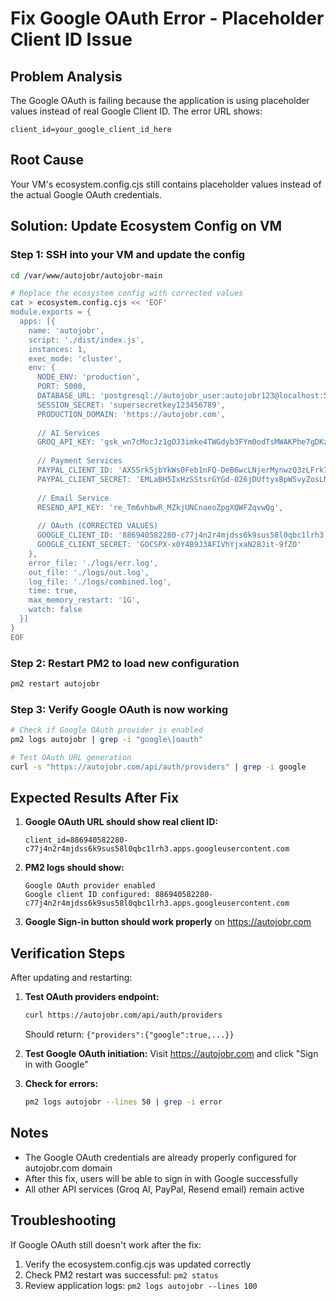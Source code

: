 # Fix Google OAuth Error - Placeholder Client ID Issue

## Problem Analysis
The Google OAuth is failing because the application is using placeholder values instead of real Google Client ID. The error URL shows:
```
client_id=your_google_client_id_here
```

## Root Cause
Your VM's ecosystem.config.cjs still contains placeholder values instead of the actual Google OAuth credentials.

## Solution: Update Ecosystem Config on VM

### Step 1: SSH into your VM and update the config
```bash
cd /var/www/autojobr/autojobr-main

# Replace the ecosystem config with corrected values
cat > ecosystem.config.cjs << 'EOF'
module.exports = {
  apps: [{
    name: 'autojobr',
    script: './dist/index.js',
    instances: 1,
    exec_mode: 'cluster',
    env: {
      NODE_ENV: 'production',
      PORT: 5000,
      DATABASE_URL: 'postgresql://autojobr_user:autojobr123@localhost:5432/autojobr',
      SESSION_SECRET: 'supersecretkey123456789',
      PRODUCTION_DOMAIN: 'https://autojobr.com',
      
      // AI Services
      GROQ_API_KEY: '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',
      
      // Payment Services
      PAYPAL_CLIENT_ID: 'AXSSrk5jbYkWs0Feb1nFQ-DeB6wcLNjerMynwzQ3zLFrk7pwbBjAwmg4d5Gd268xSIvSx6pUSOJQRBdR',
      PAYPAL_CLIENT_SECRET: 'EMLaBH5IxHzSStsrGYGd-026jDUftyxBpW5vyZosLNsMfwNg-XhMDLtBgBqZc03b3neqRpdb7DC2SdQL',
      
      // Email Service
      RESEND_API_KEY: 're_Tm6vhbwR_MZkjUNCnaeoZpgXQWFZqvwQg',
      
      // OAuth (CORRECTED VALUES)
      GOOGLE_CLIENT_ID: '886940582280-c77j4n2r4mjdss6k9sus58l0qbc1lrh3.apps.googleusercontent.com',
      GOOGLE_CLIENT_SECRET: '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'
    },
    error_file: './logs/err.log',
    out_file: './logs/out.log',
    log_file: './logs/combined.log',
    time: true,
    max_memory_restart: '1G',
    watch: false
  }]
}
EOF
```

### Step 2: Restart PM2 to load new configuration
```bash
pm2 restart autojobr
```

### Step 3: Verify Google OAuth is now working
```bash
# Check if Google OAuth provider is enabled
pm2 logs autojobr | grep -i "google\|oauth"

# Test OAuth URL generation
curl -s "https://autojobr.com/api/auth/providers" | grep -i google
```

## Expected Results After Fix

1. **Google OAuth URL should show real client ID:**
   ```
   client_id=886940582280-c77j4n2r4mjdss6k9sus58l0qbc1lrh3.apps.googleusercontent.com
   ```

2. **PM2 logs should show:**
   ```
   Google OAuth provider enabled
   Google client ID configured: 886940582280-c77j4n2r4mjdss6k9sus58l0qbc1lrh3.apps.googleusercontent.com
   ```

3. **Google Sign-in button should work properly** on https://autojobr.com

## Verification Steps

After updating and restarting:

1. **Test OAuth providers endpoint:**
   ```bash
   curl https://autojobr.com/api/auth/providers
   ```
   Should return: `{"providers":{"google":true,...}}`

2. **Test Google OAuth initiation:**
   Visit https://autojobr.com and click "Sign in with Google"

3. **Check for errors:**
   ```bash
   pm2 logs autojobr --lines 50 | grep -i error
   ```

## Notes
- The Google OAuth credentials are already properly configured for autojobr.com domain
- After this fix, users will be able to sign in with Google successfully
- All other API services (Groq AI, PayPal, Resend email) remain active

## Troubleshooting
If Google OAuth still doesn't work after the fix:
1. Verify the ecosystem.config.cjs was updated correctly
2. Check PM2 restart was successful: `pm2 status`
3. Review application logs: `pm2 logs autojobr --lines 100`